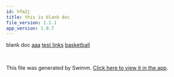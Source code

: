 ```yaml
---
id: hfm2j
title: this is blank doc
file_version: 1.1.1
app_version: 1.0.7
---
```


blank doc [aaa](http://localhost:5000/workspaces/FKw58TSkYUltv7nJSykl/repos/Z2l0aHViJTNBJTNBdDElM0ElM0FlcmFuLXN3aW1t/branch/main) [test links](test-links.6a7ng.pl.sw.md) [basketball](basketball.k75kk.sw.md)

<br/>

This file was generated by Swimm. [Click here to view it in the app](http://localhost:5000/repos/Z2l0aHViJTNBJTNBdDElM0ElM0FlcmFuLXN3aW1t/docs/hfm2j).
